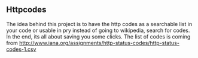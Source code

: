 ## Httpcodes

The idea behind this project is to have the http codes as a searchable list in your code or usable in pry
instead of going to wikipedia, search for codes. In the end, its all about saving you some clicks.
The list of codes is coming from http://www.iana.org/assignments/http-status-codes/http-status-codes-1.csv

